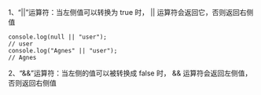 1、“||”运算符：当左侧值可以转换为 true  时， ||  运算符会返回它，否则返回右侧值

```
console.log(null || "user");
// user
console.log("Agnes" || "user");
// Agnes
```



2、“&&”运算符：当左侧的值可以被转换成 false  时， &&  运算符会返回左侧值，否则返回右侧值

